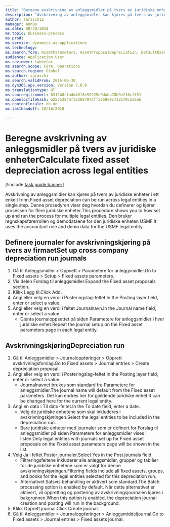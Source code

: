 ```yaml
--- 
title: "Beregne avskrivning av anleggsmidler på tvers av juridiske enheter"
description: "Avskrivning av anleggsmidler kan kjøres på tvers av juridiske enheter i ett enkelt trinn."
author: saraschi2
manager: AnnBe
ms.date: 08/29/2018
ms.topic: business-process
ms.prod: 
ms.service: dynamics-ax-applications
ms.technology: 
ms.search.form: AssetParameters, AssetProposalDepreciation, DefaultDashboard, LedgerJournalTable
audience: Application User
ms.reviewer: twheeloc
ms.search.scope: Core, Operations
ms.search.region: Global
ms.author: saraschi
ms.search.validFrom: 2016-06-30
ms.dyn365.ops.version: Version 7.0.0
ms.translationtype: HT
ms.sourcegitcommit: 0312b8cfadd45f8e59225e9daba78b9e216cff51
ms.openlocfilehash: b2575354af322827972ffa650e9c732170c5a6eb
ms.contentlocale: nb-no
ms.lasthandoff: 10/16/2018

---
```

# <a name="calculate-fixed-asset-depreciation-across-legal-entities"></a><span data-ttu-id="08b36-103">Beregne avskrivning av anleggsmidler på tvers av juridiske enheter</span><span class="sxs-lookup"><span data-stu-id="08b36-103">Calculate fixed asset depreciation across legal entities</span></span>

[!include [task guide banner](../../includes/task-guide-banner.md)]

<span data-ttu-id="08b36-104">Avskrivning av anleggsmidler kan kjøres på tvers av juridiske enheter i ett enkelt trinn.</span><span class="sxs-lookup"><span data-stu-id="08b36-104">Fixed asset depreciation can be run across legal entities in a single step.</span></span> <span data-ttu-id="08b36-105">Denne prosedyren viser deg hvordan du definerer og kjører prosessen for flere juridiske enheter.</span><span class="sxs-lookup"><span data-stu-id="08b36-105">This procedure shows you to how set up and run the process for multiple legal entities.</span></span> <span data-ttu-id="08b36-106">Den bruker regnskapsførerrollen og demodataene for den juridiske enheten USMF.</span><span class="sxs-lookup"><span data-stu-id="08b36-106">It uses the accountant role and demo data for the USMF legal entity.</span></span>


## <a name="set-up-cross-company-depreciation-run-journals"></a><span data-ttu-id="08b36-107">Definere journaler for avskrivningskjøring på tvers av firmaet</span><span class="sxs-lookup"><span data-stu-id="08b36-107">Set up cross company depreciation run journals</span></span>
1. <span data-ttu-id="08b36-108">Gå til Anleggsmidler > Oppsett > Parametere for anleggsmidler.</span><span class="sxs-lookup"><span data-stu-id="08b36-108">Go to Fixed assets > Setup > Fixed assets parameters.</span></span>
2. <span data-ttu-id="08b36-109">Vis delen Forslag til anleggsmidler.</span><span class="sxs-lookup"><span data-stu-id="08b36-109">Expand the Fixed asset proposals section.</span></span>
3. <span data-ttu-id="08b36-110">Klikk Legg til.</span><span class="sxs-lookup"><span data-stu-id="08b36-110">Click Add.</span></span>
4. <span data-ttu-id="08b36-111">Angi eller velg en verdi i Posteringslag-feltet.</span><span class="sxs-lookup"><span data-stu-id="08b36-111">In the Posting layer field, enter or select a value.</span></span>
5. <span data-ttu-id="08b36-112">Angi eller velg en verdi i feltet Journalnavn.</span><span class="sxs-lookup"><span data-stu-id="08b36-112">In the Journal name field, enter or select a value.</span></span>
    * <span data-ttu-id="08b36-113">Gjenta journaloppsettet på siden Parametere for anleggsmidler i hver juridiske enhet.</span><span class="sxs-lookup"><span data-stu-id="08b36-113">Repeat the journal setup on the Fixed asset parameters page in each legal entity.</span></span>  

## <a name="depreciation-run"></a><span data-ttu-id="08b36-114">Avskrivningskjøring</span><span class="sxs-lookup"><span data-stu-id="08b36-114">Depreciation run</span></span>
1. <span data-ttu-id="08b36-115">Gå til Anleggsmidler > Journaloppføringer > Opprett avskrivningsforslag.</span><span class="sxs-lookup"><span data-stu-id="08b36-115">Go to Fixed assets > Journal entries > Create depreciation proposal.</span></span>
2. <span data-ttu-id="08b36-116">Angi eller velg en verdi i Posteringslag-feltet.</span><span class="sxs-lookup"><span data-stu-id="08b36-116">In the Posting layer field, enter or select a value.</span></span>
    * <span data-ttu-id="08b36-117">Journalnavnet brukes som standard fra Parametere for anleggsmidler.</span><span class="sxs-lookup"><span data-stu-id="08b36-117">The journal name will default from the Fixed asset parameters.</span></span> <span data-ttu-id="08b36-118">Det kan endres her for gjeldende juridiske enhet.</span><span class="sxs-lookup"><span data-stu-id="08b36-118">It can be changed here for the current legal entity.</span></span>  
3. <span data-ttu-id="08b36-119">Angi en dato i Til dato-feltet.</span><span class="sxs-lookup"><span data-stu-id="08b36-119">In the To date field, enter a date.</span></span>
    * <span data-ttu-id="08b36-120">Velg de juridiske enhetene som skal inkluderes i avskrivningskjøringen.</span><span class="sxs-lookup"><span data-stu-id="08b36-120">Select the legal entities to be included in the depreciation run.</span></span>  
    * <span data-ttu-id="08b36-121">Bare juridiske enheter med journaler som er definert for Forslag til anleggsmidler på siden Parametere for anleggsmidler vises i listen.</span><span class="sxs-lookup"><span data-stu-id="08b36-121">Only legal entities with journals set up for Fixed asset proposals on the Fixed asset parameters page will be shown in the list.</span></span>  
4. <span data-ttu-id="08b36-122">Velg Ja i feltet Poster journaler.</span><span class="sxs-lookup"><span data-stu-id="08b36-122">Select Yes in the Post journals field.</span></span>
    * <span data-ttu-id="08b36-123">Filtreringsfeltene inkluderer alle anleggsmidler, grupper og tablåer for de juridiske enhetene som er valgt for denne avskrivningskjøringen.</span><span class="sxs-lookup"><span data-stu-id="08b36-123">Filtering fields include all fixed assets, groups, and books for the legal entities selected for this depreciation run.</span></span>  
    * <span data-ttu-id="08b36-124">Alternativet Satsvis behandling er aktivert som standard.</span><span class="sxs-lookup"><span data-stu-id="08b36-124">The Batch processing option is enabled by default.</span></span> <span data-ttu-id="08b36-125">Når dette alternativet er aktivert, vil oppretting og postering av avskrivningsjournalen kjøres i bakgrunnen.</span><span class="sxs-lookup"><span data-stu-id="08b36-125">When this option is enabled, the depreciation journal creation and posting will run in the background.</span></span>  
5. <span data-ttu-id="08b36-126">Klikk Opprett journal.</span><span class="sxs-lookup"><span data-stu-id="08b36-126">Click Create journal.</span></span>
6. <span data-ttu-id="08b36-127">Gå til Anleggsmidler > Journaloppføringer > Anleggsmiddeljournal.</span><span class="sxs-lookup"><span data-stu-id="08b36-127">Go to Fixed assets > Journal entries > Fixed assets journal.</span></span>


